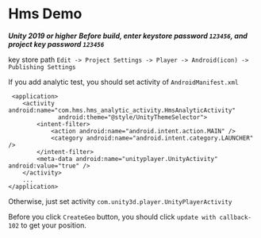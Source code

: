 # Hms Demo
***Unity 2019 or higher***
***Before build, enter keystore password `123456`, and project key password `123456`***

key store path `Edit -> Project Settings -> Player -> Android(icon) -> Publishing Settings`

If you add analytic test, you should set activity of `AndroidManifest.xml`
```
 <application>
    <activity android:name="com.hms.hms_analytic_activity.HmsAnalyticActivity"
              android:theme="@style/UnityThemeSelector">
        <intent-filter>
            <action android:name="android.intent.action.MAIN" />
            <category android:name="android.intent.category.LAUNCHER" />
        </intent-filter>
        <meta-data android:name="unityplayer.UnityActivity" android:value="true" />
    </activity>
    ...
</application>
```
Otherwise, just set activity `com.unity3d.player.UnityPlayerActivity`

Before you click `CreateGeo` button, you should click `update with callback-102` to get your position.